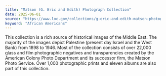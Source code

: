 ```yaml
---
title: "Matson (G. Eric and Edith) Photograph Collection"
date: 2025-06-01
source: "https://www.loc.gov/collections/g-eric-and-edith-matson-photographs/about-this-collection/"
keyword: "African Americans"
---
```


This collection is a rich source of historical images of the Middle East. The majority of the images depict Palestine (present day Israel and the West Bank) from 1898 to 1946. Most of the collection consists of over 22,000 glass and film photographic negatives and transparencies created by the American Colony Photo Department and its successor firm, the Matson Photo Service. Over 1,000 photographic prints and eleven albums are also part of this collection.

